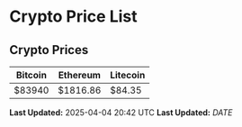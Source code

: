 # Crypto Price List

## Crypto Prices
| Bitcoin | Ethereum | Litecoin |
| ------- | -------- | -------- |
| $83940 | $1816.86 | $84.35 |
**Last Updated:** 2025-04-04 20:42 UTC
**Last Updated:** $DATE$
